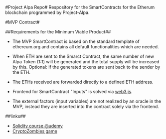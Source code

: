 #Project Alpa Repo#
Respository for the SmartContracts for the Etherum blockchain programmed by Project-Alpa.

#MVP Contract#

##Requirements for the Minimum Viable Product##
* The MVP SmartContract is based on the standard template of ethereum.org and contains all default functionalities which are needed.

* When ETH are sent to the Smarct Contract, the same number of new Alpa Token (1:1) will be generated and the total supply will be increased by this.
Optional: If the generated tokens are sent back to the sender by the ETH.
* The ETHs received are forwarded directly to a defined ETH address.
* Frontend for SmartContract "Inputs" is solved via [web3.js](https://github.com/ethereum/web3.js/).
* The external factors (input variables) are not realized by an oracle in the MVP, instead they are inserted into the contract solely via the frontend.

##links##

- [Solidity course @udemy](https://www.udemy.com/best-solidity-tutorial-course-ethereum-blockchain-development/learn/v4/overview)
- [CryptoZombies game](https://cryptozombies.io/)